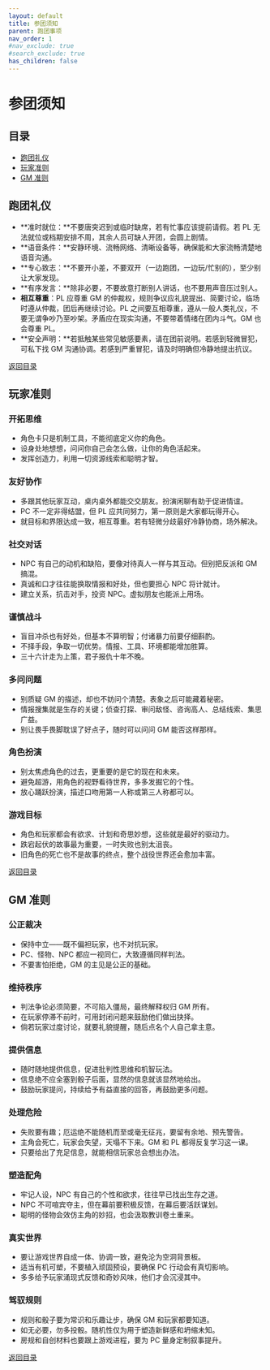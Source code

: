 ```yaml
---
layout: default
title: 参团须知
parent: 跑团事项
nav_order: 1
#nav_exclude: true
#search_exclude: true
has_children: false
---
```


# 参团须知

## 目录

- [跑团礼仪](#跑团礼仪)
- [玩家准则](#玩家准则)
- [GM 准则](#gm-准则)

## 跑团礼仪

- **准时就位：**不要唐突迟到或临时缺席，若有忙事应该提前请假。若 PL 无法就位或档期安排不周，其余人员可缺人开团，会圆上剧情。
- **语音条件：**安静环境、流畅网络、清晰设备等，确保能和大家流畅清楚地语音沟通。
- **专心致志：**不要开小差，不要双开（一边跑团，一边玩/忙别的），至少别让大家发现。
- **有序发言：**除非必要，不要故意打断别人讲话，也不要用声音压过别人。
- **相互尊重**：PL 应尊重 GM 的仲裁权，规则争议应礼貌提出、简要讨论，临场时遵从仲裁，团后再继续讨论。PL 之间要互相尊重，遵从一般人类礼仪，不要无谓争吵乃至吵架。矛盾应在现实沟通，不要带着情绪在团内斗气。GM 也会尊重 PL。
- **安全声明：**若抵触某些常见敏感要素，请在团前说明。若感到轻微冒犯，可私下找 GM 沟通协调。若感到严重冒犯，请及时明确但冷静地提出抗议。

[返回目录](#index)
<p></p>

## 玩家准则

### 开拓思维

- 角色卡只是机制工具，不能彻底定义你的角色。
- 设身处地想想，问问你自己会怎么做，让你的角色活起来。
- 发挥创造力，利用一切资源线索和聪明才智。

### 友好协作
- 多跟其他玩家互动，桌内桌外都能交交朋友。扮演闲聊有助于促进情谊。
- PC 不一定非得结盟，但 PL 应共同努力，第一原则是大家都玩得开心。
- 就目标和界限达成一致，相互尊重。若有轻微分歧最好冷静协商，场外解决。

### 社交对话

- NPC 有自己的动机和缺陷，要像对待真人一样与其互动。但别把反派和 GM 搞混。
- 真诚和口才往往能换取情报和好处，但也要担心 NPC 将计就计。
- 建立关系，抗击对手，投资 NPC。虚拟朋友也能派上用场。

### 谨慎战斗
- 盲目冲杀也有好处，但基本不算明智；付诸暴力前要仔细斟酌。
- 不择手段，争取一切优势。情报、工具、环境都能增加胜算。
- 三十六计走为上策，君子报仇十年不晚。

### 多问问题
- 别质疑 GM 的描述，却也不妨问个清楚。表象之后可能藏着秘密。
- 情报搜集就是生存的关键；侦查打探、审问敌怪、咨询高人、总结线索、集思广益。
- 别让畏手畏脚耽误了好点子，随时可以问问 GM 能否这样那样。

### 角色扮演
- 别太焦虑角色的过去，更重要的是它的现在和未来。
- 避免超游，用角色的视野看待世界，多多发掘它的个性。
- 放心踊跃扮演，描述口吻用第一人称或第三人称都可以。

### 游戏目标
- 角色和玩家都会有欲求、计划和奇思妙想，这些就是最好的驱动力。
- 跌宕起伏的故事最为重要，一时失败也别太沮丧。
- 旧角色的死亡也不是故事的终点，整个战役世界还会愈加丰富。

[返回目录](#index)
<p></p>

## GM 准则

### 公正裁决
- 保持中立——既不偏袒玩家，也不对抗玩家。
- PC、怪物、NPC 都应一视同仁，大致遵循同样判法。
- 不要害怕拒绝，GM 的主见是公正的基础。

### 维持秩序
- 判法争论必须简要，不可陷入僵局，最终解释权归 GM 所有。
- 在玩家停滞不前时，可用封闭问题来鼓励他们做出抉择。
- 倘若玩家过度讨论，就要礼貌提醒，随后点名个人自己拿主意。

### 提供信息
- 随时随地提供信息，促进批判性思维和机智玩法。
- 信息绝不应全塞到骰子后面，显然的信息就该显然地给出。
- 鼓励玩家提问，持续给予有益直接的回答，再鼓励更多问题。

### 处理危险
- 失败要有趣；厄运绝不能随机而至或毫无征兆，要留有余地、预先警告。
- 主角会死亡，玩家会失望，天塌不下来。GM 和 PL 都得反复学习这一课。
- 只要给出了充足信息，就能相信玩家总会想出办法。

### 塑造配角
- 牢记人设，NPC 有自己的个性和欲求，往往早已找出生存之道。
- NPC 不可喧宾夺主，但在幕前要积极反馈，在幕后要活跃谋划。
- 聪明的怪物会效仿主角的妙招，也会汲取教训卷土重来。

### 真实世界
- 要让游戏世界自成一体、协调一致，避免沦为空洞背景板。
- 适当有机可塑，不要植入顽固预设，要确保 PC 行动会有真切影响。
- 多多给予玩家涌现式反馈和奇妙风味，他们才会沉浸其中。

### 驾驭规则
- 规则和骰子要为常识和乐趣让步，确保 GM 和玩家都要知道。
- 如无必要，勿多投骰。随机性仅为用于塑造新鲜感和坍缩未知。
- 房规和自创材料也要跟上游戏进程，要为 PC 量身定制叙事提升。

[返回目录](#index)
<p></p>
